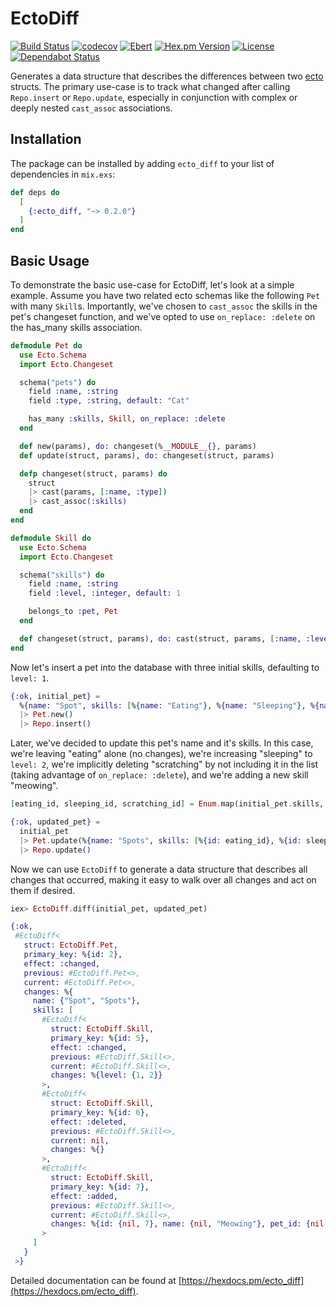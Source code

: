 # EctoDiff

[![Build Status](https://travis-ci.com/peek-travel/ecto_diff.svg?branch=master)](https://travis-ci.org/peek-travel/ecto_diff)
[![codecov](https://codecov.io/gh/peek-travel/ecto_diff/branch/master/graph/badge.svg)](https://codecov.io/gh/peek-travel/ecto_diff)
[![Ebert](https://ebertapp.io/github/peek-travel/ecto_diff.svg)](https://ebertapp.io/github/peek-travel/ecto_diff)
[![Hex.pm Version](https://img.shields.io/hexpm/v/ecto_diff.svg?style=flat)](https://hex.pm/packages/ecto_diff)
[![License](https://img.shields.io/hexpm/l/ecto_diff.svg)](LICENSE.md)
[![Dependabot Status](https://api.dependabot.com/badges/status?host=github&repo=peek-travel/ecto_diff)](https://dependabot.com)

Generates a data structure that describes the differences between two [ecto](https://github.com/elixir-ecto/ecto) structs.
The primary use-case is to track what changed after calling `Repo.insert` or `Repo.update`, especially in conjunction
with complex or deeply nested `cast_assoc` associations.

## Installation

The package can be installed by adding `ecto_diff` to your list of dependencies in `mix.exs`:

```elixir
def deps do
  [
    {:ecto_diff, "~> 0.2.0"}
  ]
end
```

## Basic Usage

To demonstrate the basic use-case for EctoDiff, let's look at a simple example. Assume you have two related ecto schemas
like the following `Pet` with many `Skill`s. Importantly, we've chosen to `cast_assoc` the skills in the pet's changeset
function, and we've opted to use `on_replace: :delete` on the has_many skills association.

```elixir
defmodule Pet do
  use Ecto.Schema
  import Ecto.Changeset

  schema("pets") do
    field :name, :string
    field :type, :string, default: "Cat"

    has_many :skills, Skill, on_replace: :delete
  end

  def new(params), do: changeset(%__MODULE__{}, params)
  def update(struct, params), do: changeset(struct, params)

  defp changeset(struct, params) do
    struct
    |> cast(params, [:name, :type])
    |> cast_assoc(:skills)
  end
end

defmodule Skill do
  use Ecto.Schema
  import Ecto.Changeset

  schema("skills") do
    field :name, :string
    field :level, :integer, default: 1

    belongs_to :pet, Pet
  end

  def changeset(struct, params), do: cast(struct, params, [:name, :level])
end
```

Now let's insert a pet into the database with three initial skills, defaulting to `level: 1`.

```elixir
{:ok, initial_pet} =
  %{name: "Spot", skills: [%{name: "Eating"}, %{name: "Sleeping"}, %{name: "Scratching"}]}
  |> Pet.new()
  |> Repo.insert()
```

Later, we've decided to update this pet's name and it's skills. In this case, we're leaving "eating" alone (no changes),
we're increasing "sleeping" to `level: 2`, we're implicitly deleting "scratching" by not including it in the list
(taking advantage of `on_replace: :delete`), and we're adding a new skill "meowing".

```elixir
[eating_id, sleeping_id, scratching_id] = Enum.map(initial_pet.skills, & &1.id)

{:ok, updated_pet} =
  initial_pet
  |> Pet.update(%{name: "Spots", skills: [%{id: eating_id}, %{id: sleeping_id, level: 2}, %{name: "Meowing"}]})
  |> Repo.update()
```

Now we can use `EctoDiff` to generate a data structure that describes all changes that occurred, making it easy to walk
over all changes and act on them if desired.

```elixir
iex> EctoDiff.diff(initial_pet, updated_pet)

{:ok,
 #EctoDiff<
   struct: EctoDiff.Pet,
   primary_key: %{id: 2},
   effect: :changed,
   previous: #EctoDiff.Pet<>,
   current: #EctoDiff.Pet<>,
   changes: %{
     name: {"Spot", "Spots"},
     skills: [
       #EctoDiff<
         struct: EctoDiff.Skill,
         primary_key: %{id: 5},
         effect: :changed,
         previous: #EctoDiff.Skill<>,
         current: #EctoDiff.Skill<>,
         changes: %{level: {1, 2}}
       >,
       #EctoDiff<
         struct: EctoDiff.Skill,
         primary_key: %{id: 6},
         effect: :deleted,
         previous: #EctoDiff.Skill<>,
         current: nil,
         changes: %{}
       >,
       #EctoDiff<
         struct: EctoDiff.Skill,
         primary_key: %{id: 7},
         effect: :added,
         previous: #EctoDiff.Skill<>,
         current: #EctoDiff.Skill<>,
         changes: %{id: {nil, 7}, name: {nil, "Meowing"}, pet_id: {nil, 2}}
       >
     ]
   }
 >}
```

Detailed documentation can be found at [https://hexdocs.pm/ecto_diff](https://hexdocs.pm/ecto_diff).
